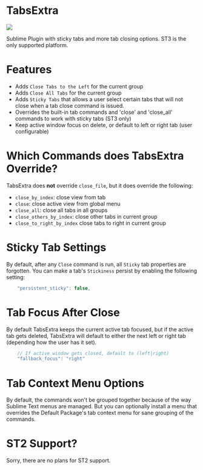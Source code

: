 TabsExtra
=========
<img src="https://dl.dropboxusercontent.com/u/342698/TabsExtra/tabs_extra.png" border="0"/>

Sublime Plugin with sticky tabs and more tab closing options.  ST3 is the only supported platform.

# Features

- Adds `Close Tabs to the Left` for the current group
- Adds `Close All Tabs` for the current group
- Adds `Sticky Tabs` that allows a user select certain tabs that will not close when a tab close command is issued.
- Overrides the built-in tab commands and 'close' and 'close_all' commands to work with sticky tabs (ST3 only)
- Keep active window focus on delete, or default to left or right tab (user configurable)

# Which Commands does TabsExtra Override?
TabsExtra does **not** override `close_file`, but it does override the following:

- `close_by_index`: close view from tab
- `close`: close active view from global menu
- `close_all`: close all tabs in all groups
- `close_others_by_index`: close other tabs in current group
- `close_to_right_by_index` close tabs to right in current group

# Sticky Tab Settings
By default, after any `Close` command is run, all `Sticky` tab properties are forgotten.  You can make a tab's `Stickiness` persist by enabling the following setting:

```javascript
    "persistent_sticky": false,
```

# Tab Focus After Close
By default TabsExtra keeps the current active tab focused, but if the active tab gets deleted, TabsExtra will default to either the next left or right tab (depending how the user has it set).

```javascript
    // If active window gets closed, default to (left|right)
    "fallback_focus": "right"
```

# Tab Context Menu Options
By default, the commands won't be grouped together because of the way Sublime Text menus are managed.  But you can optionally install a menu that overrides the Default Package's tab context menu for sane grouping of the commands.

# ST2 Support?
Sorry, there are no plans for ST2 support.
